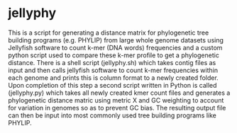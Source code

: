 # jellyphy
This is a script for generating a distance matrix for phylogenetic tree building programs (e.g. PHYLIP) from large whole genome datasets using Jellyfish software to count k-mer (DNA words) frequencies and a custom python script used to compare these k-mer profile to get a phylogenetic distance. 
There is a shell script (jellyphy.sh) which takes contig files as input and then calls jellyfish software to count k-mer frequencies within each genome and prints this is column format to a newly created folder. Upon completion of this step a second script written in Python is called (jellyphy.py) which takes all newly created kmer count files and generates a phylogenetic distance matric using metric X and GC weighting to account for variation in genomes so as to prevent GC bias. The resulting output file can then be input into most commonly used tree building programs like PHYLIP. 
